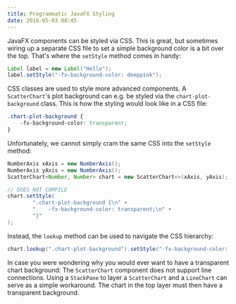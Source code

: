 ```yaml
---
title: Programmatic JavaFX Styling
date: 2016-05-03 08:45
---
```

JavaFX components can be styled via CSS.
This is great, but sometimes wiring up a separate CSS file to set a simple background color is a bit over the top.
That's where the `setStyle` method comes in handy:

```java
Label label = new Label("Hello");
label.setStyle("-fx-background-color: deeppink");
```

CSS classes are used to style more advanced components.
A `ScatterChart`'s plot background can e.g. be styled via the `chart-plot-background` class.
This is how the styling would look like in a CSS file:
```css
.chart-plot-background {
    -fx-background-color: transparent;
}
```
Unfortunately, we cannot simply cram the same CSS into the `setStyle` method:
```java
NumberAxis xAxis = new NumberAxis();
NumberAxis yAxis = new NumberAxis();
ScatterChart<Number, Number> chart = new ScatterChart<>(xAxis, yAxis);

// DOES NOT COMPILE
chart.setStyle(
        ".chart-plot-background {\n" +
        "    -fx-background-color: transparent;\n" +
        "}"
);
```
Instead, the `lookup` method can be used to navigate the CSS hierarchy:
```java
chart.lookup(".chart-plot-background").setStyle("-fx-background-color: transparent");
```
In case you were wondering why you would ever want to have a transparent chart background:
The `ScatterChart` component does not support line connections.
Using a `StackPane` to layer a `ScatterChart` and a `LineChart` can serve as a simple workaround.
The chart in the top layer must then have a transparent background.